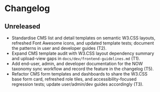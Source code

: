 # Changelog

## Unreleased
- Standardise CMS list and detail templates on semantic W3.CSS layouts, refreshed Font Awesome icons, and updated template tests; document the patterns in user and developer guides (T2).
- Expand CMS template audit with W3.CSS layout dependency summary and upload-view gaps in `docs/dev/frontend-guidelines.md` (T1).
- Add end-user, admin, and developer documentation for the NOW taxonomy sync workflow and record the feature in the changelog (T5).
- Refactor CMS form templates and dashboards to share the W3.CSS base form card, refreshed role tiles, and accessibility-focused regression tests; update user/admin/dev guides accordingly (T3).
